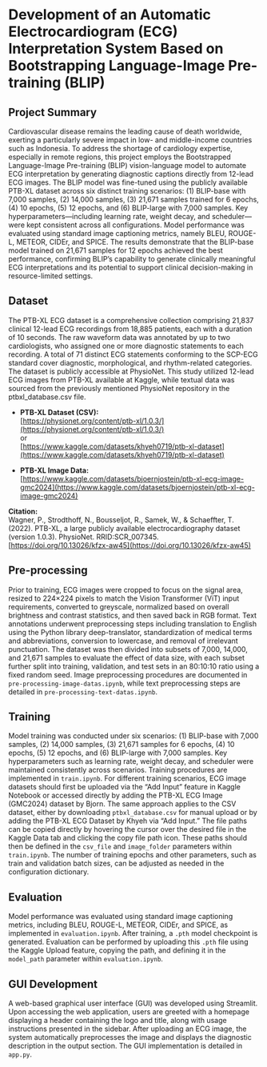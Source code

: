# Development of an Automatic Electrocardiogram (ECG) Interpretation System Based on Bootstrapping Language-Image Pre-training (BLIP)

## Project Summary

Cardiovascular disease remains the leading cause of death worldwide, exerting a particularly severe impact in low- and middle-income countries such as Indonesia. To address the shortage of cardiology expertise, especially in remote regions, this project employs the Bootstrapped Language-Image Pre-training (BLIP) vision-language model to automate ECG interpretation by generating diagnostic captions directly from 12-lead ECG images. The BLIP model was fine-tuned using the publicly available PTB-XL dataset across six distinct training scenarios: (1) BLIP-base with 7,000 samples, (2) 14,000 samples, (3) 21,671 samples trained for 6 epochs, (4) 10 epochs, (5) 12 epochs, and (6) BLIP-large with 7,000 samples. Key hyperparameters—including learning rate, weight decay, and scheduler—were kept consistent across all configurations. Model performance was evaluated using standard image captioning metrics, namely BLEU, ROUGE-L, METEOR, CIDEr, and SPICE. The results demonstrate that the BLIP-base model trained on 21,671 samples for 12 epochs achieved the best performance, confirming BLIP’s capability to generate clinically meaningful ECG interpretations and its potential to support clinical decision-making in resource-limited settings.

## Dataset

The PTB-XL ECG dataset is a comprehensive collection comprising 21,837 clinical 12-lead ECG recordings from 18,885 patients, each with a duration of 10 seconds. The raw waveform data was annotated by up to two cardiologists, who assigned one or more diagnostic statements to each recording. A total of 71 distinct ECG statements conforming to the SCP-ECG standard cover diagnostic, morphological, and rhythm-related categories. The dataset is publicly accessible at PhysioNet. This study utilized 12-lead ECG images from PTB-XL available at Kaggle, while textual data was sourced from the previously mentioned PhysioNet repository in the ptbxl_database.csv file.

- **PTB-XL Dataset (CSV):**  
  [https://physionet.org/content/ptb-xl/1.0.3/](https://physionet.org/content/ptb-xl/1.0.3/)  
  or  
  [https://www.kaggle.com/datasets/khyeh0719/ptb-xl-dataset](https://www.kaggle.com/datasets/khyeh0719/ptb-xl-dataset)

- **PTB-XL Image Data:**  
  [https://www.kaggle.com/datasets/bjoernjostein/ptb-xl-ecg-image-gmc2024](https://www.kaggle.com/datasets/bjoernjostein/ptb-xl-ecg-image-gmc2024)

**Citation:**  
Wagner, P., Strodthoff, N., Bousseljot, R., Samek, W., & Schaeffter, T. (2022). PTB-XL, a large publicly available electrocardiography dataset (version 1.0.3). PhysioNet. RRID:SCR_007345.  
[https://doi.org/10.13026/kfzx-aw45](https://doi.org/10.13026/kfzx-aw45)

## Pre-processing

Prior to training, ECG images were cropped to focus on the signal area, resized to 224×224 pixels to match the Vision Transformer (ViT) input requirements, converted to greyscale, normalized based on overall brightness and contrast statistics, and then saved back in RGB format. Text annotations underwent preprocessing steps including translation to English using the Python library deep-translator, standardization of medical terms and abbreviations, conversion to lowercase, and removal of irrelevant punctuation. The dataset was then divided into subsets of 7,000, 14,000, and 21,671 samples to evaluate the effect of data size, with each subset further split into training, validation, and test sets in an 80:10:10 ratio using a fixed random seed. Image preprocessing procedures are documented in `pre-processing-image-datas.ipynb`, while text preprocessing steps are detailed in `pre-processing-text-datas.ipynb`.

## Training

Model training was conducted under six scenarios: (1) BLIP-base with 7,000 samples, (2) 14,000 samples, (3) 21,671 samples for 6 epochs, (4) 10 epochs, (5) 12 epochs, and (6) BLIP-large with 7,000 samples. Key hyperparameters such as learning rate, weight decay, and scheduler were maintained consistently across scenarios. Training procedures are implemented in `train.ipynb`. For different training scenarios, ECG image datasets should first be uploaded via the “Add Input” feature in Kaggle Notebook or accessed directly by adding the PTB-XL ECG Image (GMC2024) dataset by Bjorn. The same approach applies to the CSV dataset, either by downloading `ptbxl_database.csv` for manual upload or by adding the PTB-XL ECG Dataset by Khyeh via “Add Input.” The file paths can be copied directly by hovering the cursor over the desired file in the Kaggle Data tab and clicking the copy file path icon. These paths should then be defined in the `csv_file` and `image_folder` parameters within `train.ipynb`. The number of training epochs and other parameters, such as train and validation batch sizes, can be adjusted as needed in the configuration dictionary.

## Evaluation

Model performance was evaluated using standard image captioning metrics, including BLEU, ROUGE-L, METEOR, CIDEr, and SPICE, as implemented in `evaluation.ipynb`. After training, a `.pth` model checkpoint is generated. Evaluation can be performed by uploading this `.pth` file using the Kaggle Upload feature, copying the path, and defining it in the `model_path` parameter within `evaluation.ipynb`.

## GUI Development

A web-based graphical user interface (GUI) was developed using Streamlit. Upon accessing the web application, users are greeted with a homepage displaying a header containing the logo and title, along with usage instructions presented in the sidebar. After uploading an ECG image, the system automatically preprocesses the image and displays the diagnostic description in the output section. The GUI implementation is detailed in `app.py`.
